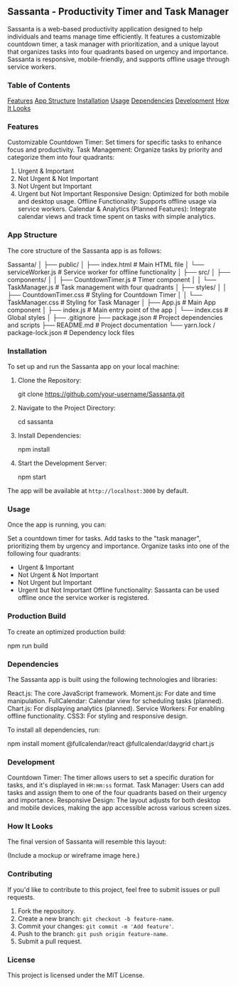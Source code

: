 ## Sassanta - Productivity Timer and Task Manager

Sassanta is a web-based productivity application designed to help individuals and teams manage time efficiently. It features a customizable countdown timer, a task manager with prioritization, and a unique layout that organizes tasks into four quadrants based on urgency and importance. Sassanta is responsive, mobile-friendly, and supports offline usage through service workers.


### Table of Contents
 [Features](#features)
 [App Structure](#app-structure)
 [Installation](#installation)
 [Usage](#usage)
 [Dependencies](#dependencies)
 [Development](#development)
 [How It Looks](#how-it-looks)


### Features

Customizable Countdown Timer: Set timers for specific tasks to enhance focus and productivity.
Task Management: Organize tasks by priority and categorize them into four quadrants:
  1. Urgent & Important
  2. Not Urgent & Not Important
  3. Not Urgent but Important
  4. Urgent but Not Important
Responsive Design: Optimized for both mobile and desktop usage.
Offline Functionality: Supports offline usage via service workers.
Calendar & Analytics (Planned Features): Integrate calendar views and track time spent on tasks with simple analytics.


### App Structure

The core structure of the Sassanta app is as follows:

Sassanta/
│
├── public/
│   ├── index.html           # Main HTML file
│   └── serviceWorker.js      # Service worker for offline functionality
│
├── src/
│   ├── components/
│   │   ├── CountdownTimer.js # Timer component
│   │   └── TaskManager.js    # Task management with four quadrants
│   ├── styles/
│   │   ├── CountdownTimer.css # Styling for Countdown Timer
│   │   └── TaskManager.css    # Styling for Task Manager
│   ├── App.js                # Main App component
│   ├── index.js              # Main entry point of the app
│   └── index.css             # Global styles
│
├── .gitignore
├── package.json              # Project dependencies and scripts
├── README.md                 # Project documentation
└── yarn.lock / package-lock.json # Dependency lock files


### Installation

To set up and run the Sassanta app on your local machine:

1. Clone the Repository:

   git clone https://github.com/your-username/Sassanta.git

2. Navigate to the Project Directory:

   cd sassanta

3. Install Dependencies:

   npm install

4. Start the Development Server:

   npm start


The app will be available at `http://localhost:3000` by default.


### Usage

Once the app is running, you can:

Set a countdown timer for tasks.
Add tasks to the "task manager", prioritizing them by urgency and importance.
Organize tasks into one of the following four quadrants:
  - Urgent & Important
  - Not Urgent & Not Important
  - Not Urgent but Important
  - Urgent but Not Important
Offline functionality: Sassanta can be used offline once the service worker is registered.

### Production Build

To create an optimized production build:

npm run build


### Dependencies

The Sassanta app is built using the following technologies and libraries:

React.js: The core JavaScript framework.
Moment.js: For date and time manipulation.
FullCalendar: Calendar view for scheduling tasks (planned).
Chart.js: For displaying analytics (planned).
Service Workers: For enabling offline functionality.
CSS3: For styling and responsive design.

To install all dependencies, run:

npm install moment @fullcalendar/react @fullcalendar/daygrid chart.js


### Development

Countdown Timer: The timer allows users to set a specific duration for tasks, and it's displayed in `HH:mm:ss` format.
Task Manager: Users can add tasks and assign them to one of the four quadrants based on their urgency and importance.
Responsive Design: The layout adjusts for both desktop and mobile devices, making the app accessible across various screen sizes.

### How It Looks

The final version of Sassanta will resemble this layout:

(Include a mockup or wireframe image here.)





### Contributing

If you'd like to contribute to this project, feel free to submit issues or pull requests.

1. Fork the repository.
2. Create a new branch: `git checkout -b feature-name`.
3. Commit your changes: `git commit -m 'Add feature'`.
4. Push to the branch: `git push origin feature-name`.
5. Submit a pull request.


### License

This project is licensed under the MIT License.
